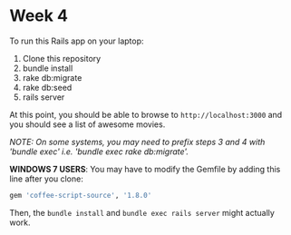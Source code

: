 # Week 4

To run this Rails app on your laptop:

1. Clone this repository
1. bundle install
1. rake db:migrate
1. rake db:seed
1. rails server

At this point, you should be able to browse to `http://localhost:3000` and you should see a list of awesome movies.  

*NOTE: On some systems, you may need to prefix steps 3 and 4 with 'bundle exec' i.e. 'bundle exec rake db:migrate'.*

**WINDOWS 7 USERS**: You may have to modify the Gemfile by adding this line after you clone:

``` ruby
gem 'coffee-script-source', '1.8.0'
```

Then, the `bundle install` and `bundle exec rails server` might actually work.
